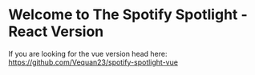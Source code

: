 # Welcome to The Spotify Spotlight - React Version

If you are looking for the vue version head here: https://github.com/Vequan23/spotify-spotlight-vue
